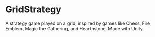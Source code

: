 # GridStrategy
A strategy game played on a grid, inspired by games like Chess, Fire Emblem, Magic the Gathering, and Hearthstone. Made with Unity.
